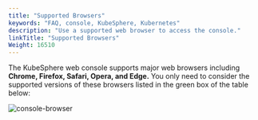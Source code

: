 ```yaml
---
title: "Supported Browsers"
keywords: "FAQ, console, KubeSphere, Kubernetes"
description: "Use a supported web browser to access the console."
linkTitle: "Supported Browsers"
Weight: 16510
---
```


The KubeSphere web console supports major web browsers including **Chrome, Firefox, Safari, Opera, and Edge.** You only need to consider the supported versions of these browsers listed in the green box of the table below:

![console-browser](/images/docs/v3.3/faq/kubesphere-web-console/supported-browsers/console-browser.png)
